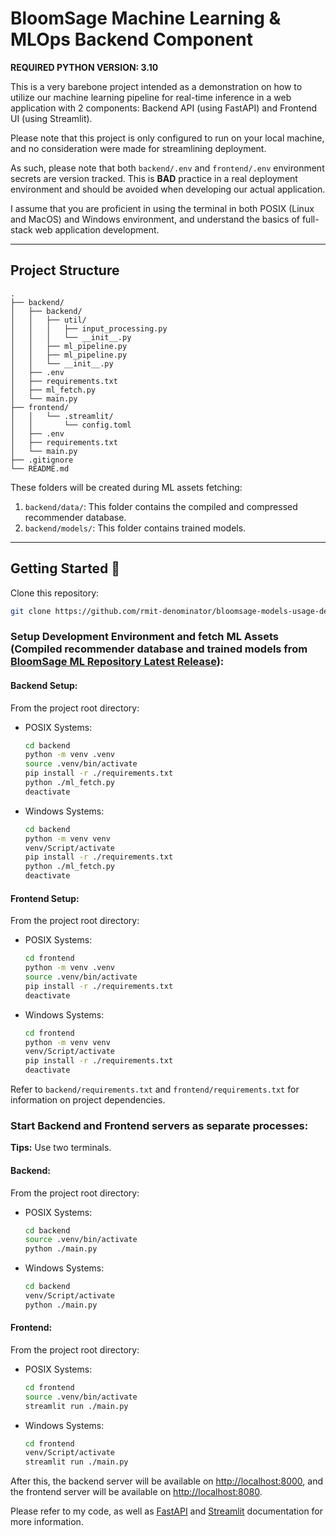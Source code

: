 # BloomSage Machine Learning & MLOps Backend Component

**REQUIRED PYTHON VERSION: 3.10**

This is a very barebone project intended as a demonstration on how to utilize our machine learning pipeline for real-time inference in a web application with 2 components: Backend API (using FastAPI) and Frontend UI (using Streamlit).

Please note that this project is only configured to run on your local machine, and no consideration were made for streamlining deployment.

As such, please note that both `backend/.env` and `frontend/.env` environment secrets are version tracked. This is **BAD** practice in a real deployment environment and should be avoided when developing our actual application.

I assume that you are proficient in using the terminal in both POSIX (Linux and MacOS) and Windows environment, and understand the basics of full-stack web application development.

---


## Project Structure

    .
    ├── backend/
    │   ├── backend/
    │   │   ├── util/
    │   │   │   ├── input_processing.py
    │   │   │   └── __init__.py
    │   │   ├── ml_pipeline.py
    │   │   ├── ml_pipeline.py
    │   │   └── __init__.py
    │   ├── .env
    │   ├── requirements.txt
    │   ├── ml_fetch.py
    │   └── main.py
    ├── frontend/
    │   │   └── .streamlit/
    │   │       └── config.toml
    │   ├── .env
    │   ├── requirements.txt
    │   └── main.py
    ├── .gitignore
    └── README.md


These folders will be created during ML assets fetching:

1. `backend/data/`: This folder contains the compiled and compressed recommender database.
2. `backend/models/`: This folder contains trained models.

---


## Getting Started 🚀

Clone this repository:

```bash
git clone https://github.com/rmit-denominator/bloomsage-models-usage-demo.git
```

### Setup Development Environment and fetch ML Assets (Compiled recommender database and trained models from [BloomSage ML Repository Latest Release](https://github.com/rmit-denominator/bloomsage-ml/releases/latest)):


#### Backend Setup:

From the project root directory:

- POSIX Systems:
    ```bash
    cd backend
    python -m venv .venv
    source .venv/bin/activate
    pip install -r ./requirements.txt
    python ./ml_fetch.py
    deactivate
    ```
- Windows Systems:
    ```bash
    cd backend
    python -m venv venv
    venv/Script/activate
    pip install -r ./requirements.txt
    python ./ml_fetch.py
    deactivate
    ```

#### Frontend Setup:

From the project root directory:

- POSIX Systems:
    ```bash
    cd frontend
    python -m venv .venv
    source .venv/bin/activate
    pip install -r ./requirements.txt
    deactivate
    ```
- Windows Systems:
    ```bash
    cd frontend
    python -m venv venv
    venv/Script/activate
    pip install -r ./requirements.txt
    deactivate
    ```

Refer to `backend/requirements.txt` and `frontend/requirements.txt` for information on project dependencies.

### Start Backend and Frontend servers as separate processes:

**Tips:** Use two terminals.

#### Backend:

From the project root directory:

- POSIX Systems:
    ```bash
    cd backend
    source .venv/bin/activate
    python ./main.py
    ```
- Windows Systems:
    ```bash
    cd backend
    venv/Script/activate
    python ./main.py
    ```

#### Frontend:

From the project root directory:

- POSIX Systems:
    ```bash
    cd frontend
    source .venv/bin/activate
    streamlit run ./main.py
    ```
- Windows Systems:
    ```bash
    cd frontend
    venv/Script/activate
    streamlit run ./main.py
    ```

After this, the backend server will be available on [http://localhost:8000](http://localhost:8000/), and the frontend server will be available on [http://localhost:8080](http://localhost:8080).

Please refer to my code, as well as [FastAPI](https://fastapi.tiangolo.com/) and [Streamlit](https://docs.streamlit.io/) documentation for more information.
